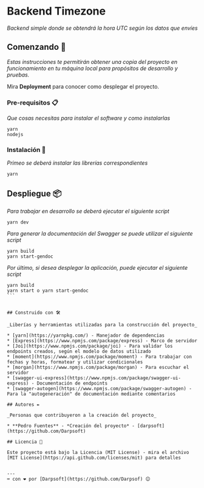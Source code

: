 # Backend Timezone

_Backend simple donde se obtendrá la hora UTC según los datos que envíes_

## Comenzando 🚀

_Estas instrucciones te permitirán obtener una copia del proyecto en funcionamiento en tu máquina local para propósitos de desarrollo y pruebas._

Mira **Deployment** para conocer como desplegar el proyecto.


### Pre-requisitos 📋

_Que cosas necesitas para instalar el software y como instalarlas_

```
yarn
nodejs
```

### Instalación 🔧

_Primeo se deberá instalar las librerías correspondientes_

```
yarn
```

## Despliegue 📦

_Para trabajar en desarrollo se deberá ejecutar el siguiente script_

```
yarn dev
```
_Para generar la documentación del Swagger se puede utilizar el siguiente script_

```
yarn build
yarn start-gendoc
```

_Por último, si desea desplegar la aplicación, puede ejecutar el siguiente script_

````
yarn build
yarn start o yarn start-gendoc
```


## Construido con 🛠️

_Liberías y herramientas utilizadas para la construcción del proyecto_

* [yarn](https://yarnpkg.com/) - Manejador de dependencias
* [Express](https://www.npmjs.com/package/express) - Marco de servidor
* [Joi](https://www.npmjs.com/package/joi) - Para validar los endpoints creados, según el modelo de datos utilizado
* [moment](https://www.npmjs.com/package/moment) - Para trabajar con fechas y horas, formatear y utilizar condicionales
* [morgan](https://www.npmjs.com/package/morgan) - Para escuchar el servidor
* [swagger-ui-express](https://www.npmjs.com/package/swagger-ui-express) - Documentación de endpoints
* [swagger-autogen](https://www.npmjs.com/package/swagger-autogen) - Para la "autogeneración" de documentación mediante comentarios

## Autores ✒️

_Personas que contribuyeron a la creación del proyecto_

* **Pedro Fuentes** - *Creación del proyecto* - [darpsoft](https://github.com/Darpsoft)

## Licencia 📄

Este proyecto está bajo la Licencia (MIT License) - mira el archivo [MIT License](https://api.github.com/licenses/mit) para detalles


---
⌨️ con ❤️ por [Darpsoft](https://github.com/Darpsof) 😊
